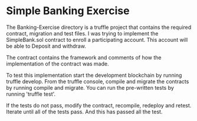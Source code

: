 # Simple Banking Exercise 

The Banking-Exercise directory is a truffle project that contains the required contract, migration and test files. I was trying to implement the SimpleBank.sol contract to enroll a participating account. This account will be able to Deposit and withdraw.

The contract contains the framework and comments of how the implementation of the contract was made.

To test this implementation start the development blockchain by running truffle develop. From the truffle console, compile and migrate the contracts by running compile and migrate. You can run the pre-written tests by running 'truffle test'.

If the tests do not pass, modify the contract, recompile, redeploy and retest. Iterate until all of the tests pass. And this has passed all the test.